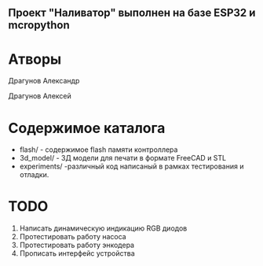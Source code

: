 ## Проект "Наливатор" выполнен на базе ESP32 и mcropython

# Атворы

Драгунов Александр

Драгунов Алексей


# Содержимое каталога

* flash/ - содержимое flash памяти контроллера
* 3d_model/ - 3Д модели для печати в формате FreeCAD и STL
* experiments/ -различный код написаный в рамках тестирования и отладки.

# TODO
1. Написать динамическую индикацию RGB диодов
2. Протестировать работу насоса
3. Протестировать работу энкодера
4. Прописать интерфейс устройства

